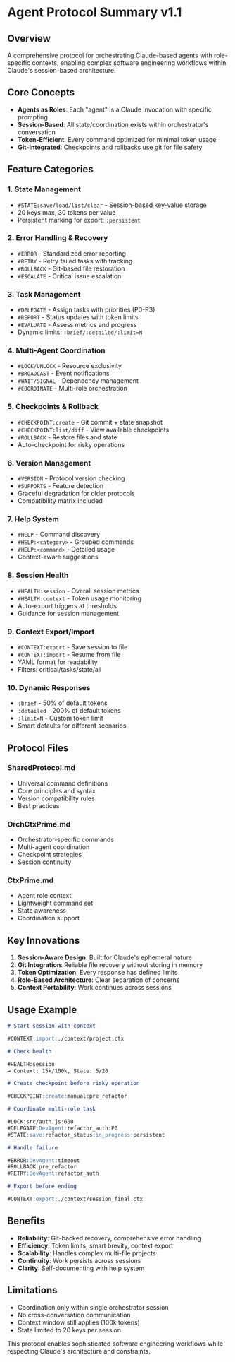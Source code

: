 # Agent Protocol Summary v1.1

## Overview

A comprehensive protocol for orchestrating Claude-based agents with role-specific contexts, enabling complex software engineering workflows within Claude's session-based architecture.

## Core Concepts

- **Agents as Roles**: Each "agent" is a Claude invocation with specific prompting
- **Session-Based**: All state/coordination exists within orchestrator's conversation
- **Token-Efficient**: Every command optimized for minimal token usage
- **Git-Integrated**: Checkpoints and rollbacks use git for file safety

## Feature Categories

### 1. State Management

- `#STATE:save/load/list/clear` - Session-based key-value storage
- 20 keys max, 30 tokens per value
- Persistent marking for export: `:persistent`

### 2. Error Handling & Recovery

- `#ERROR` - Standardized error reporting
- `#RETRY` - Retry failed tasks with tracking
- `#ROLLBACK` - Git-based file restoration
- `#ESCALATE` - Critical issue escalation

### 3. Task Management

- `#DELEGATE` - Assign tasks with priorities (P0-P3)
- `#REPORT` - Status updates with token limits
- `#EVALUATE` - Assess metrics and progress
- Dynamic limits: `:brief/:detailed/:limit=N`

### 4. Multi-Agent Coordination

- `#LOCK/UNLOCK` - Resource exclusivity
- `#BROADCAST` - Event notifications
- `#WAIT/SIGNAL` - Dependency management
- `#COORDINATE` - Multi-role orchestration

### 5. Checkpoints & Rollback

- `#CHECKPOINT:create` - Git commit + state snapshot
- `#CHECKPOINT:list/diff` - View available checkpoints
- `#ROLLBACK` - Restore files and state
- Auto-checkpoint for risky operations

### 6. Version Management

- `#VERSION` - Protocol version checking
- `#SUPPORTS` - Feature detection
- Graceful degradation for older protocols
- Compatibility matrix included

### 7. Help System

- `#HELP` - Command discovery
- `#HELP:<category>` - Grouped commands
- `#HELP:<command>` - Detailed usage
- Context-aware suggestions

### 8. Session Health

- `#HEALTH:session` - Overall session metrics
- `#HEALTH:context` - Token usage monitoring
- Auto-export triggers at thresholds
- Guidance for session management

### 9. Context Export/Import

- `#CONTEXT:export` - Save session to file
- `#CONTEXT:import` - Resume from file
- YAML format for readability
- Filters: critical/tasks/state/all

### 10. Dynamic Responses

- `:brief` - 50% of default tokens
- `:detailed` - 200% of default tokens
- `:limit=N` - Custom token limit
- Smart defaults for different scenarios

## Protocol Files

### SharedProtocol.md

- Universal command definitions
- Core principles and syntax
- Version compatibility rules
- Best practices

### OrchCtxPrime.md

- Orchestrator-specific commands
- Multi-agent coordination
- Checkpoint strategies
- Session continuity

### CtxPrime.md

- Agent role context
- Lightweight command set
- State awareness
- Coordination support

## Key Innovations

1. **Session-Aware Design**: Built for Claude's ephemeral nature
2. **Git Integration**: Reliable file recovery without storing in memory
3. **Token Optimization**: Every response has defined limits
4. **Role-Based Architecture**: Clear separation of concerns
5. **Context Portability**: Work continues across sessions

## Usage Example

```md
# Start session with context

#CONTEXT:import:./context/project.ctx

# Check health

#HEALTH:session
→ Context: 15k/100k, State: 5/20

# Create checkpoint before risky operation

#CHECKPOINT:create:manual:pre_refactor

# Coordinate multi-role task

#LOCK:src/auth.js:600
#DELEGATE:DevAgent:refactor_auth:P0
#STATE:save:refactor_status:in_progress:persistent

# Handle failure

#ERROR:DevAgent:timeout
#ROLLBACK:pre_refactor
#RETRY:DevAgent:refactor_auth

# Export before ending

#CONTEXT:export:./context/session_final.ctx
```

## Benefits

- **Reliability**: Git-backed recovery, comprehensive error handling
- **Efficiency**: Token limits, smart brevity, context export
- **Scalability**: Handles complex multi-file projects
- **Continuity**: Work persists across sessions
- **Clarity**: Self-documenting with help system

## Limitations

- Coordination only within single orchestrator session
- No cross-conversation communication
- Context window still applies (100k tokens)
- State limited to 20 keys per session

This protocol enables sophisticated software engineering workflows while respecting Claude's architecture and constraints.
